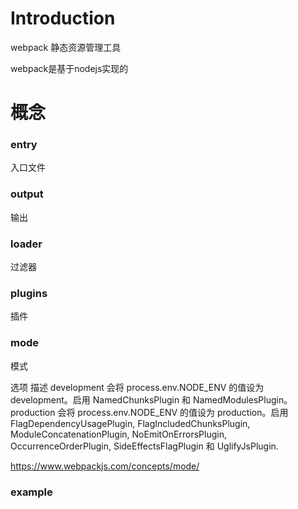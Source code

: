 # Introduction

webpack 静态资源管理工具

webpack是基于nodejs实现的

# 概念
### entry
入口文件

### output
输出

### loader
过滤器

### plugins
插件

### mode

模式

选项	描述
development
会将 process.env.NODE_ENV 的值设为 development。启用 NamedChunksPlugin 和 NamedModulesPlugin。
production
会将 process.env.NODE_ENV 的值设为 production。启用 FlagDependencyUsagePlugin, FlagIncludedChunksPlugin, ModuleConcatenationPlugin, NoEmitOnErrorsPlugin, OccurrenceOrderPlugin, SideEffectsFlagPlugin 和 UglifyJsPlugin.

https://www.webpackjs.com/concepts/mode/

### example
